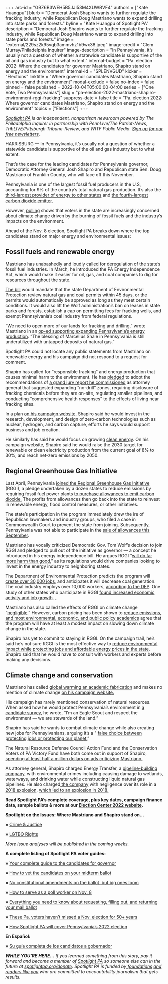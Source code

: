 +++
arc-id = "GBZ6B3WEH5B5JJI53M4XUWBVF4"
authors = ["Kate Huangpu"]
blurb = "Democrat Josh Shapiro wants to further regulate the fracking industry, while Republican Doug Mastriano wants to expand drilling into state parks and forests."
byline = "Kate Huangpu of Spotlight PA"
description = "Democrat Josh Shapiro wants to further regulate the fracking industry, while Republican Doug Mastriano wants to expand drilling into state parks and forests."
image = "external/229sz2k95vqb3ammvhz1b9wx38.jpeg"
image-credit = "Clem Murray/Philadelphia Inquirer"
image-description = "In Pennsylvania, it’s usually not a question of whether a statewide candidate is supportive of the oil and gas industry but to what extent."
internal-budget = "Pa. election 2022: Where the candidates for governor Mastriano, Shapiro stand on energy and the environment"
internal-id = "SPLENVGUD"
kicker = "Elections"
linktitle = "Where governor candidates Mastriano, Shapiro stand on energy and the environment"
modal-exclude = false
no-index = false
pinned = false
published = 2022-10-04T05:00:00-04:00
series = ["One Vote, Two Pennsylvanias"]
slug = "pa-election-2022-mastriano-shapiro-environment-rggi-fracking"
suppress-date = false
title = "Pa. election 2022: Where governor candidates Mastriano, Shapiro stand on energy and the environment"
topics = ["Elections"]
+++

<a href="https://www.spotlightpa.org/"><i>Spotlight PA</i></a><i> is an independent, nonpartisan newsroom powered by The Philadelphia Inquirer in partnership with PennLive/The Patriot-News, TribLIVE/Pittsburgh Tribune-Review, and WITF Public Media. </i><a href="https://www.spotlightpa.org/newsletters"><i>Sign up for our free newsletters</i></a><i>.</i>

HARRISBURG — In Pennsylvania, it’s usually not a question of whether a statewide candidate is supportive of the oil and gas industry but to what extent.

That’s the case for the leading candidates for Pennsylvania governor, Democratic Attorney General Josh Shapiro and Republican state Sen. Doug Mastriano of Franklin County, who will face off this November.

Pennsylvania is one of the largest fossil fuel producers in the U.S, accounting for 9% of the country’s total natural gas production. It’s also the <a href="https://www.eia.gov/state/analysis.php?sid=PA">third-largest provider of energy to other states</a> and <a href="https://stateimpact.npr.org/pennsylvania/2022/09/02/pennsylvania-will-miss-september-rggi-auction-as-court-battle-continues/">the fourth-largest carbon dioxide emitter. </a>

However, <a href="https://www.penncapital-star.com/commentary/poll-environmental-issues-front-and-center-for-pa-voters-in-2022-friday-morning-coffee/">polling</a> shows that voters in the state are increasingly concerned about climate change driven by the burning of fossil fuels and the industry’s impacts on the environment.

Ahead of the Nov. 8 election, Spotlight PA breaks down where the top candidates stand on major energy and environmental issues:

<script src="https://www.spotlightpa.org/embed.js" async></script><div data-spl-embed-version="1" data-spl-src="https://www.spotlightpa.org/embeds/tips/?flag_text=ELECTION%202022&tip_text=Spotlight%20PA%20is%20covering%20Pennsylvania's%202022%20gubernatorial%20and%20legislative%20elections%20%E2%80%94%20and%20we%20want%20you%20to%20help%20shape%20our%20stories.%20%3Cb%3ETell%20us%20what%20you%20want%20to%20know%20about%20those%20races%2C%20and%20send%20us%20any%20questions%20you%20have%20about%20the%20voting%20system.%3C%2Fb%3E%20Use%20the%20form%20below%20to%20reach%20our%20election%20team.&form_name=elections-embed"></div>

## Fossil fuels and renewable energy

Mastriano has unabashedly and loudly called for deregulation of the state’s fossil fuel industries. In March, he introduced the PA Energy Independence Act, which would make it easier for oil, gas, and coal companies to dig for resources throughout the state.

<a href="https://www.legis.state.pa.us/cfdocs/billInfo/billInfo.cfm?sYear=2021&sInd=0&body=S&type=B&bn=1219">The bill</a> would mandate that the state Department of Environmental Protection review natural gas and coal permits within 45 days, or the permits would automatically be approved as long as they meet certain conditions. It would also lift the Wolf administration’s ban on leases in state parks and forests, establish a cap on permitting fees for fracking wells, and exempt Pennsylvania’s coal industry from federal regulations.

“We need to open more of our lands for fracking and drilling,” wrote Mastriano in an <a href="https://www.pottsmerc.com/2022/03/10/state-sen-doug-mastriano-get-off-russian-oil-and-unleash-potential-of-pennsylvania-energy/">op-ed supporting expanding Pennsylvania’s energy production</a>. “The blessing of Marcellus Shale in Pennsylvania is still underutilized with untapped deposits of natural gas.”

Spotlight PA could not locate any public statements from Mastriano on renewable energy and his campaign did not respond to a request for comment.

Shapiro has called for “responsible fracking” and energy production that causes minimal harm to the environment. He has <a href="https://stateimpact.npr.org/pennsylvania/2022/05/13/as-pennsylvania-gubernatorial-candidates-push-more-gas-production-report-collects-studies-that-show-fracking-harms/">pledged</a> to adopt the recommendations of <a href="https://stateimpact.npr.org/pennsylvania/2020/06/25/pa-grand-jury-report-on-fracking-dep-failed-to-protect-peoples-health/">a grand jury report he commissioned</a> as attorney general that suggested expanding “no-drill” zones, requiring disclosure of fracking chemicals before they are on-site, regulating smaller pipelines, and conducting “comprehensive health responses” to the effects of living near fracking sites.

In a plan <a href="https://joshshapiro.org/news/josh-shapiro-releases-plan-to-boost-pennsylvanias-economy-by-cutting-red-tape-and-spurring-innovation/">on his campaign website</a>, Shapiro said he would invest in the research, development, and design of zero-carbon technologies such as nuclear, hydrogen, and carbon capture, efforts he says would support business and job creation.

He similarly has said he would focus on growing <a href="https://joshshapiro.org/news/josh-shapiro-releases-plan-to-boost-pennsylvanias-economy-by-cutting-red-tape-and-spurring-innovation/">clean energy</a>. On his campaign website, Shapiro said he would raise the 2030 target for renewable or clean electricity production from the current goal of 8% to 30%, and reach net-zero emissions by 2050.

## Regional Greenhouse Gas Initiative

Last April, Pennsylvania <a href="https://www.media.pa.gov/pages/DEP_details.aspx?newsid=1594">joined the Regional Greenhouse Gas Initiative </a>(RGGI), a pledge undertaken by a dozen states to reduce emissions by requiring fossil fuel power plants <a href="https://stateimpact.npr.org/pennsylvania/2022/09/02/pennsylvania-will-miss-september-rggi-auction-as-court-battle-continues/">to purchase allowances to emit carbon dioxide.</a> The profits from allowances then go back into the state to reinvest in renewable energy, flood control measures, or other initiatives.

The state’s participation in the program immediately drew the ire of Republican lawmakers and industry groups, who filed a case in Commonwealth Court to prevent the state from joining. Subsequently, Pennsylvania was not able to participate in the <a href="https://stateimpact.npr.org/pennsylvania/2022/09/02/pennsylvania-will-miss-september-rggi-auction-as-court-battle-continues/">sale of allowances this September</a>.

Mastriano has vocally criticized Democratic Gov. Tom Wolf’s decision to join RGGI and pledged to pull out of the initiative as governor — a concept he introduced in his energy independence bill. He argues RGGI “<a href="https://senatormastriano.com/2021/11/05/mastriano-op-ed-the-regional-greenhouse-gas-initiative-will-haunt-pa-long-into-the-future/">will do far more harm than good</a>,” as its regulations would drive companies looking to invest in the energy industry to neighboring states.

The Department of Environmental Protection predicts the program will <a href="https://web.archive.org/20220102195334/https://www.dep.pa.gov/Citizens/climate/Pages/RGGI.aspx">create over 30,000 jobs</a>, and anticipates it will decrease coal generation. The coal industry employs over 10,000 workers, <a href="https://files.dep.state.pa.us/Energy/Office%20of%20Energy%20and%20Technology/OETDPortalFiles/2020EnergyReport/2020PAEnergyEmploymentReport.pdf">according to the DEP</a>. One study of other states who participate in RGGI <a href="https://files.dep.state.pa.us/Energy/Office%20of%20Energy%20and%20Technology/OETDPortalFiles/2020EnergyReport/2020PAEnergyEmploymentReport.pdf">found increased economic activity and job growth</a>. <a href="https://files.dep.state.pa.us/Energy/Office%20of%20Energy%20and%20Technology/OETDPortalFiles/2020EnergyReport/2020PAEnergyEmploymentReport.pdf">.</a>

Mastriano has also called the effects of RGGI on climate change “<a href="https://senatormastriano.com/2021/11/05/mastriano-op-ed-the-regional-greenhouse-gas-initiative-will-haunt-pa-long-into-the-future/">negligible</a>.” However, carbon pricing has been shown to <a href="https://stateimpact.npr.org/pennsylvania/2020/09/14/rggi-behind-the-rhetoric-what-we-know-about-the-regional-greenhouse-gas-initiative/">reduce emissions, and most environmental, economic, and public policy academics</a> agree that the program will have at least a modest impact on slowing down climate change in the state.

Shapiro has yet to commit to staying in RGGI. On the campaign trail, he’s said he’s not sure RGGI is the most effective way to <a href="https://whyy.org/articles/ags-office-approves-rggi-rule-after-shapiro-criticized-the-plan/">reduce environmental impact while protecting jobs and affordable energy prices in the state</a>. Shapiro said that he would have to consult with workers and experts before making any decisions.

<script src="https://www.spotlightpa.org/embed.js" async></script><div data-spl-embed-version="1" data-spl-src="https://www.spotlightpa.org/embeds/donate/"></div>

## Climate change and conservation

Mastriano has called <a href="https://www.rollingstone.com/politics/politics-news/doug-mastriano-senate-lgbtq-islam-climate-dreamers-1397275/">global warming an academic fabrication</a> and makes no mention of climate change <a href="https://web.archive.org/20220111182343/https://www.doug4gov.com/">on his campaign website.</a>

His campaign has rarely mentioned conservation of natural resources. When asked how he would protect Pennsylvania’s environment in <a href="https://web.archive.org/web/20221117231618/http://onyourballot.vote411.org/race-detail.do?id=2901302">a candidate survey</a>, he wrote, “I’m an Eagle Scout and respect the environment — we are stewards of the land.”

Shapiro has said he wants to combat climate change while also creating new jobs for Pennsylvanians, arguing it’s a " <a href="https://www.penncapital-star.com/commentary/poll-environmental-issues-front-and-center-for-pa-voters-in-2022-friday-morning-coffee/">false choice between protecting jobs or protecting our planet.</a>”

The Natural Resource Defense Council Action Fund and the Conservation Voters of PA Victory Fund have both come out in support of Shapiro, <a href="https://www.conservationpa.org/news/anti-pollution-ads-run-pa-governors-race">spending at least half a million dollars on ads criticizing Mastriano. </a>

As attorney general, Shapiro charged Energy Transfer, a <a href="https://www.wesa.fm/environment-energy/2022-08-07/energy-transfer-pleads-no-contest-to-criminal-charges-related-to-mariner-east-pipeline-construction">pipeline-building company</a>, with environmental crimes including causing damage to wetlands, waterways, and drinking water while constructing liquid natural gas pipelines. He also charged<a href="https://www.alleghenyfront.org/energy-transfer-facing-9-counts-of-environmental-crimes-for-2018-pipeline-blast/"> the company</a> with negligence over its role in a <a href="https://whyy.org/articles/mariner-east-pipeline-project-is-finished-after-years-of-environmental-damage-construction-delays/">2018 explosion</a>. <a href="https://whyy.org/articles/mariner-east-pipeline-project-is-finished-after-years-of-environmental-damage-construction-delays/">which led to an explosion in 2018.</a>

<b>Read Spotlight PA’s complete coverage, plus key dates, campaign finance data, sample ballots &amp; more at our </b><a href="https://www.spotlightpa.org/elections/"><b>Election Center 2022 website</b></a><b>.</b>

<b>Spotlight on the Issues: Where Mastriano and Shapiro stand on...</b>

<b>» </b><a href="https://www.spotlightpa.org/news/2022/09/pa-election-2022-mastriano-shapiro-governor-race-crime-prison-bail-reform/">Crime &amp; Justice</a>

<b>» </b><a href="https://www.spotlightpa.org/news/2022/09/pa-election-2022-mastriano-shapiro-governor-race-lgbtq-rights-issues/">LGTBQ Rights</a>

<i>More issue analyses will be published in the coming weeks.</i>

<b>A complete listing of Spotlight PA voter guides:</b>

<b>» </b><a href="https://www.spotlightpa.org/news/2022/09/pa-election-2022-mastriano-shapiro-governor-race-complete-guide/">Your complete guide to the candidates for governor</a>

<b>» </b><a href="https://www.spotlightpa.org/news/2022/09/pa-election-2022-mastriano-shapiro-fetterman-oz-candidates-vetting-guide/">How to vet the candidates on your midterm ballot</a>

<b>» </b><a href="https://www.spotlightpa.org/news/2022/09/pa-election-2022-constitutional-amendments-abortion-voter-id/">No constitutional amendments on the ballot, but big ones loom</a>

<b>» </b><a href="https://www.spotlightpa.org/news/2022/09/pa-election-2022-poll-worker-guide-how-to-explainer/">How to serve as a poll worker on Nov. 8</a>

<b>» </b><a href="https://www.spotlightpa.org/news/2022/09/pa-election-2022-mail-voting-ballot-how-to-request-fill-out-return/" target="_blank">Everything you need to know about requesting, filling out, and returning your mail ballot</a>

<b>» </b><a href="https://www.spotlightpa.org/news/2022/09/pa-election-voters-hall-of-fame-interview/">These Pa. voters haven’t missed a Nov. election for 50+ years</a>

<b>» </b><a href="https://www.spotlightpa.org/news/2022/09/pa-election-2022-mastriano-shapiro-governor-our-coverage-explainer/">How Spotlight PA will cover Pennsylvania’s 2022 election</a>

<b>En Español:</b>

<b>» </b><a href="https://spotlightpa.us15.list-manage.com/track/click?u=77370ff1d001f9bb991fed9e7&id=89ed636808&e=ebfd0c4eb5">Su guía completa de los candidatos a gobernador</a>

<i><b>WHILE YOU’RE HERE...</b></i><i> If you learned something from this story, pay it forward and become a member of </i><a href="https://www.spotlightpa.org/"><i>Spotlight PA</i></a><i> so someone else can in the future at </i><a href="http://spotlightpa.org/donate"><i>spotlightpa.org/donate</i></a><i>. Spotlight PA is funded by</i><a href="https://www.spotlightpa.org/support"><i> foundations</i></a><i> </i><a href="https://www.spotlightpa.org/support"><i>and readers like you</i></a><i> who are committed to accountability journalism that gets results.</i>
